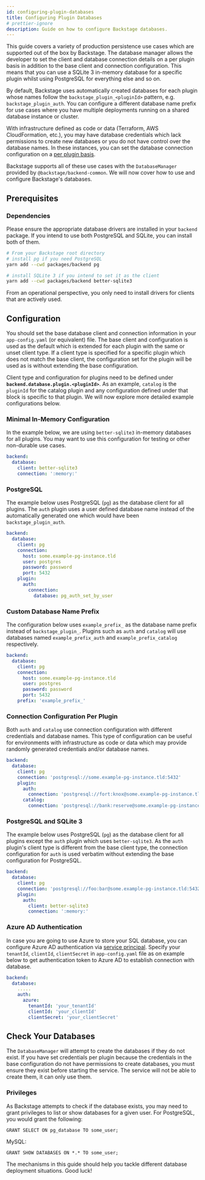 ```yaml
---
id: configuring-plugin-databases
title: Configuring Plugin Databases
# prettier-ignore
description: Guide on how to configure Backstage databases.
---
```


This guide covers a variety of production persistence use cases which are
supported out of the box by Backstage. The database manager allows the developer
to set the client and database connection details on a per plugin basis in
addition to the base client and connection configuration. This means that you
can use a SQLite 3 in-memory database for a specific plugin whilst using
PostgreSQL for everything else and so on.

By default, Backstage uses automatically created databases for each plugin whose
names follow the `backstage_plugin_<pluginId>` pattern, e.g.
`backstage_plugin_auth`. You can configure a different database name prefix for
use cases where you have multiple deployments running on a shared database
instance or cluster.

With infrastructure defined as code or data (Terraform, AWS CloudFormation,
etc.), you may have database credentials which lack permissions to create new
databases or you do not have control over the database names. In these
instances, you can set the database connection configuration on a
[per plugin basis](#connection-configuration-per-plugin).

Backstage supports all of these use cases with the `DatabaseManager` provided by
`@backstage/backend-common`. We will now cover how to use and configure
Backstage's databases.

## Prerequisites

### Dependencies

Please ensure the appropriate database drivers are installed in your `backend`
package. If you intend to use both PostgreSQL and SQLite, you can install
both of them.

```bash
# From your Backstage root directory
# install pg if you need PostgreSQL
yarn add --cwd packages/backend pg

# install SQLite 3 if you intend to set it as the client
yarn add --cwd packages/backend better-sqlite3
```

From an operational perspective, you only need to install drivers for clients
that are actively used.

## Configuration

You should set the base database client and connection information in your
`app-config.yaml` (or equivalent) file. The base client and configuration is
used as the default which is extended for each plugin with the same or unset
client type. If a client type is specified for a specific plugin which does not
match the base client, the configuration set for the plugin will be used as is
without extending the base configuration.

Client type and configuration for plugins need to be defined under
**`backend.database.plugin.<pluginId>`**. As an example, `catalog` is the
`pluginId` for the catalog plugin and any configuration defined under that block
is specific to that plugin. We will now explore more detailed example
configurations below.

### Minimal In-Memory Configuration

In the example below, we are using `better-sqlite3` in-memory databases for all
plugins. You may want to use this configuration for testing or other non-durable
use cases.

```yaml
backend:
  database:
    client: better-sqlite3
    connection: ':memory:'
```

### PostgreSQL

The example below uses PostgreSQL (`pg`) as the database client for all plugins.
The `auth` plugin uses a user defined database name instead of the automatically
generated one which would have been `backstage_plugin_auth`.

```yaml
backend:
  database:
    client: pg
    connection:
      host: some.example-pg-instance.tld
      user: postgres
      password: password
      port: 5432
    plugin:
      auth:
        connection:
          database: pg_auth_set_by_user
```

### Custom Database Name Prefix

The configuration below uses `example_prefix_` as the database name prefix
instead of `backstage_plugin_`. Plugins such as `auth` and `catalog` will use
databases named `example_prefix_auth` and `example_prefix_catalog` respectively.

```yaml
backend:
  database:
    client: pg
    connection:
      host: some.example-pg-instance.tld
      user: postgres
      password: password
      port: 5432
    prefix: 'example_prefix_'
```

### Connection Configuration Per Plugin

Both `auth` and `catalog` use connection configuration with different
credentials and database names. This type of configuration can be useful for
environments with infrastructure as code or data which may provide randomly
generated credentials and/or database names.

```yaml
backend:
  database:
    client: pg
    connection: 'postgresql://some.example-pg-instance.tld:5432'
    plugin:
      auth:
        connection: 'postgresql://fort:knox@some.example-pg-instance.tld:5432/unwitting_fox_jumps'
      catalog:
        connection: 'postgresql://bank:reserve@some.example-pg-instance.tld:5432/shuffle_ransack_playback'
```

### PostgreSQL and SQLite 3

The example below uses PostgreSQL (`pg`) as the database client for all plugins
except the `auth` plugin which uses `better-sqlite3`. As the `auth` plugin's client
type is different from the base client type, the connection configuration for
`auth` is used verbatim without extending the base configuration for PostgreSQL.

```yaml
backend:
  database:
    client: pg
    connection: 'postgresql://foo:bar@some.example-pg-instance.tld:5432'
    plugin:
      auth:
        client: better-sqlite3
        connection: ':memory:'
```

### Azure AD Authentication

In case you are going to use Azure to store your SQL database, you can configure
Azure AD authentication via [service principal](https://learn.microsoft.com/en-us/azure/active-directory/develop/app-objects-and-service-principals?tabs=browser).
Specify your `tenantId`, `clientId`, `clientSecret` in `app-config.yaml` file as
on example below to get authentication token to Azure AD to establish connection
with database.

```yaml
backend:
  database:
    .....
    auth:
      azure:
        tenantId: 'your_tenantId'
        clientId: 'your_clientId'
        clientSecret: 'your_clientSecret'
```

## Check Your Databases

The `DatabaseManager` will attempt to create the databases if they do not exist.
If you have set credentials per plugin because the credentials in the base
configuration do not have permissions to create databases, you must ensure they
exist before starting the service. The service will not be able to create them,
it can only use them.

### Privileges

As Backstage attempts to check if the database exists, you may need to grant
privileges to list or show databases for a given user. For PostgreSQL, you would
grant the following:

```postgres
GRANT SELECT ON pg_database TO some_user;
```

MySQL:

```mysql
GRANT SHOW DATABASES ON *.* TO some_user;
```

The mechanisms in this guide should help you tackle different database
deployment situations. Good luck!
